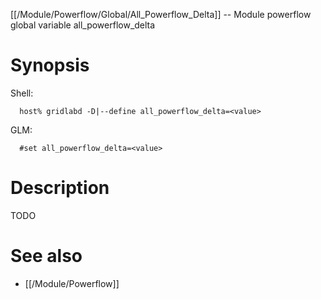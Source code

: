 [[/Module/Powerflow/Global/All_Powerflow_Delta]] -- Module powerflow global variable all_powerflow_delta

# Synopsis
Shell:
~~~
  host% gridlabd -D|--define all_powerflow_delta=<value>
~~~
GLM:
~~~
  #set all_powerflow_delta=<value>
~~~

# Description

TODO

# See also
* [[/Module/Powerflow]]
